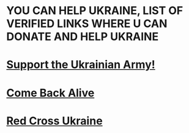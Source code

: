 # YOU CAN HELP UKRAINE, LIST OF VERIFIED LINKS WHERE U CAN DONATE AND HELP UKRAINE

# [Support the Ukrainian Army!](https://www.portmone.com.ua/r3/uk/terminal/index/index/id/118102?item_name=Support%20the%20Ukrainian%20Army!&item_id=118102&item_category=Допомога%20нашій%20Армії&item_category2=1212&item_list_name=Catalog&index=1)

# [Come Back Alive](<https://www.portmone.com.ua/r3/uk/terminal/index/index/id/118105?item_name=БО%20Повернись%20живим%20(Come%20Back%20Alive)&item_id=118105&item_category=Допомога%20нашій%20Армії&item_category2=1212&item_list_name=Catalog&index=3>)

# [Red Cross Ukraine](<https://www.portmone.com.ua/r3/uk/terminal/index/index/id/118108?item_name=Червоний%20%20Хрест%20України%20(Red%20Cross%20Ukraine)&item_id=118108&item_category=Допомога%20нашій%20Армії&item_category2=1212&item_list_name=Catalog&index=4>)
